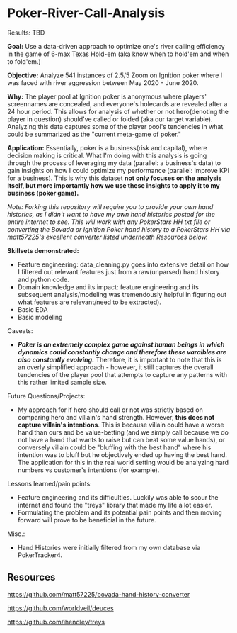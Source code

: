 # Poker-River-Call-Analysis

Results: TBD

**Goal:** Use a data-driven approach to optimize one's river calling efficiency in the game of 6-max Texas Hold-em (aka know when to hold'em and when to fold'em.) 

**Objective:** Analyze 541 instances of $2.5/$5 Zoom on Ignition poker where I was faced with river aggression between May 2020 - June 2020. 

**Why:** The player pool at Ignition poker is anonymous where players' screennames are concealed, and everyone's holecards are revealed after a 24 hour period.  This allows for analysis of whether or not hero(denoting the player in question) should've called or folded (aka our target variable). Analyzing this data captures some of the player pool's tendencies in what could be summarized as the "current meta-game of poker."

**Application:** Essentially, poker is a business(risk and capital), where decision making is critical.  What I'm doing with this analysis is going through the process of leveraging my data (parallel: a business's data) to gain insights on how I could optimize my performance (parallel: improve KPI for a business).  This is why this dataset **not only focuses on the analysis itself, but more importantly how we use these insights to apply it to my business (poker game).**

*Note: Forking this repository will require you to provide your own hand histories, as I didn't want to have my own hand histories posted for the entire internet to see.  This will work with any PokerStars HH txt file or converting the Bovada or Ignition Poker hand history to a PokerStars HH via matt57225's excellent converter listed underneath Resources below.* 

**Skillsets demonstrated:** 
- Feature engineering: data_cleaning.py goes into extensive detail on how I filtered out relevant features just from a raw(unparsed) hand history and python code.
- Domain knowledge and its impact: feature engineering and its subsequent analysis/modeling was tremendously helpful in figuring out what features are relevant/need to be extracted). 
- Basic EDA
- Basic modeling

Caveats: 
- ***Poker is an extremely complex game against human beings in which dynamics could constantly change and therefore these varaibles are also constantly evolving.***  Therefore, it is important to note that this is an overly simplified approach - however, it still captures the overall tendencies of the player pool that attempts to capture any patterns with this rather limited sample size. 

Future Questions/Projects:
- My approach for if hero should call or not was strictly based on comparing hero and villain's hand strength.  However, **this does not capture villain's intentions**.  This is because villain could have a worse hand than ours and be value-betting (and we simply call because we do not have a hand that wants to raise but can beat some value hands), or conversely villain could be "bluffing with the best hand" where his intention was to bluff but he objectively ended up having the best hand.  The application for this in the real world setting would be analyzing hard numbers vs customer's intentions (for example). 

Lessons learned/pain points:
- Feature engineering and its difficulties. Luckily was able to scour the internet and found the "treys" library that made my life a lot easier. 
- Formulating the problem and its potential pain points and then moving forward will prove to be beneficial in the future. 

Misc.:
- Hand Histories were initially filtered from my own database via PokerTracker4.  

## Resources
https://github.com/matt57225/bovada-hand-history-converter

https://github.com/worldveil/deuces

https://github.com/ihendley/treys
